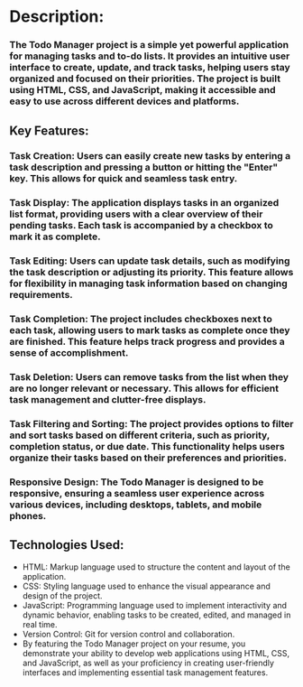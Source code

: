 # Description:
### The Todo Manager project is a simple yet powerful application for managing tasks and to-do lists. It provides an intuitive user interface to create, update, and track tasks, helping users stay organized and focused on their priorities. The project is built using HTML, CSS, and JavaScript, making it accessible and easy to use across different devices and platforms.

## Key Features:

### Task Creation: Users can easily create new tasks by entering a task description and pressing a button or hitting the "Enter" key. This allows for quick and seamless task entry.

### Task Display: The application displays tasks in an organized list format, providing users with a clear overview of their pending tasks. Each task is accompanied by a checkbox to mark it as complete.

### Task Editing: Users can update task details, such as modifying the task description or adjusting its priority. This feature allows for flexibility in managing task information based on changing requirements.

### Task Completion: The project includes checkboxes next to each task, allowing users to mark tasks as complete once they are finished. This feature helps track progress and provides a sense of accomplishment.

### Task Deletion: Users can remove tasks from the list when they are no longer relevant or necessary. This allows for efficient task management and clutter-free displays.

### Task Filtering and Sorting: The project provides options to filter and sort tasks based on different criteria, such as priority, completion status, or due date. This functionality helps users organize their tasks based on their preferences and priorities.

### Responsive Design: The Todo Manager is designed to be responsive, ensuring a seamless user experience across various devices, including desktops, tablets, and mobile phones.

## Technologies Used:

* HTML: Markup language used to structure the content and layout of the application.
* CSS: Styling language used to enhance the visual appearance and design of the project.
* JavaScript: Programming language used to implement interactivity and dynamic behavior, enabling tasks to be created, edited, and managed in real time.
* Version Control: Git for version control and collaboration.
* By featuring the Todo Manager project on your resume, you demonstrate your ability to develop web applications using HTML, CSS, and JavaScript, as well as your proficiency in creating user-friendly interfaces and implementing essential task management features.




